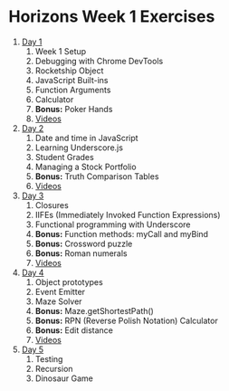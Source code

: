 # Horizons Week 1 Exercises

1. [Day 1](day1/README.md)
    1. Week 1 Setup
    1. Debugging with Chrome DevTools
    1. Rocketship Object
    1. JavaScript Built-ins
    1. Function Arguments
    1. Calculator
    1. **Bonus:** Poker Hands
    1. [Videos](day1/Videos.md)
1. [Day 2](day2/README.md)
    1. Date and time in JavaScript
    1. Learning Underscore.js
    1. Student Grades
    1. Managing a Stock Portfolio
    1. **Bonus:** Truth Comparison Tables
    1. [Videos](day2/Videos.md)
1. [Day 3](day3/README.md)
    1. Closures
    1. IIFEs (Immediately Invoked Function Expressions)
    1. Functional programming with Underscore
    1. **Bonus:** Function methods: myCall and myBind
    1. **Bonus:** Crossword puzzle
    1. **Bonus:** Roman numerals
    1. [Videos](day3/Videos.md)
1. [Day 4](day4/README.md)
    1. Object prototypes
    1. Event Emitter
    1. Maze Solver
    1. **Bonus:** Maze.getShortestPath()
    1. **Bonus:** RPN (Reverse Polish Notation) Calculator
    1. **Bonus:** Edit distance
    1. [Videos](day4/Videos.md)
1. [Day 5](day5/README.md)
    1. Testing
    1. Recursion
    1. Dinosaur Game
